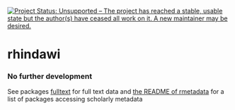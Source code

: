 
[![Project Status: Unsupported – The project has reached a stable, usable state but the author(s) have ceased all work on it. A new maintainer may be desired.](http://www.repostatus.org/badges/latest/unsupported.svg)](http://www.repostatus.org/#unsupported)

rhindawi
========

### __No further development__

See packages [fulltext](https://github.com/ropensci/fulltext) for full text data and [the README of rmetadata](https://github.com/ropensci/rmetadata) for a list of packages accessing scholarly metadata
